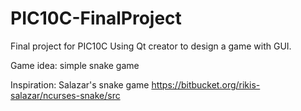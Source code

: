 # PIC10C-FinalProject

Final project for PIC10C Using Qt creator to design a game with GUI.

Game idea: simple snake game 

Inspiration: Salazar's snake game 
https://bitbucket.org/rikis-salazar/ncurses-snake/src
